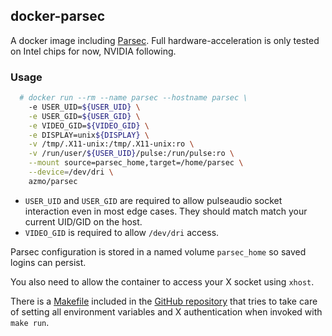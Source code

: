 ## docker-parsec

A docker image including [Parsec](https://www.parsecgaming.com). Full hardware-acceleration is only tested on Intel
chips for now, NVIDIA following.

### Usage

```bash
  # docker run --rm --name parsec --hostname parsec \
    -e USER_UID=${USER_UID} \
    -e USER_GID=${USER_GID} \
    -e VIDEO_GID=${VIDEO_GID} \
    -e DISPLAY=unix${DISPLAY} \
    -v /tmp/.X11-unix:/tmp/.X11-unix:ro \
    -v /run/user/${USER_UID}/pulse:/run/pulse:ro \
    --mount source=parsec_home,target=/home/parsec \
    --device=/dev/dri \
    azmo/parsec
```

* `USER_UID` and `USER_GID` are required to allow pulseaudio socket interaction even in most edge cases. They should
  match match your current UID/GID on the host.
* `VIDEO_GID` is required to allow `/dev/dri` access.

Parsec configuration is stored in a named volume `parsec_home` so saved logins can persist.

You also need to allow the container to access your X socket using `xhost`.

There is a [Makefile](https://github.com/azmodude/docker-parsec/blob/master/Makefile) included in the [GitHub
repository](https://github.com/azmodude/docker-parsec) that tries to take care of setting all environment variables and
X authentication when invoked with `make run`.
